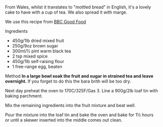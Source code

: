 From Wales, whilst it translates to "mottled bread" in English, it's a lovely cake to have with a cup of tea.  We also spread it with marge.  

We use this recipe from [BBC Good Food](https://www.bbc.co.uk/food/recipes/bara_brith_33441)

Ingredients
* 450g/1lb dried mixed fruit
* 250g/9oz brown sugar
* 300ml/½ pint warm black tea
* 2 tsp mixed spice
* 450g/1lb self-raising flour
* 1 free-range egg, beaten

Method
**In a large bowl soak the fruit and sugar in strained tea and leave overnight.** If you forget to do this the bara brith will be too dry.

Next day preheat the oven to 170C/325F/Gas 3. Line a 900g/2lb loaf tin with baking parchment.

Mix the remaining ingredients into the fruit mixture and beat well.

Pour the mixture into the loaf tin and bake the oven and bake for 1½ hours or until a skewer inserted into the middle comes out clean.
